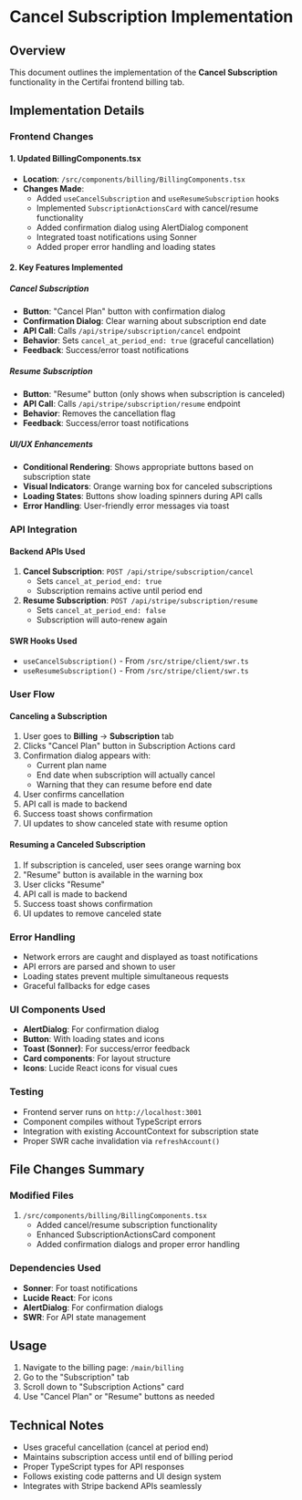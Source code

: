 # Cancel Subscription Implementation

## Overview

This document outlines the implementation of the **Cancel Subscription** functionality in the Certifai frontend billing tab.

## Implementation Details

### Frontend Changes

#### 1. Updated BillingComponents.tsx

- **Location**: `/src/components/billing/BillingComponents.tsx`
- **Changes Made**:
  - Added `useCancelSubscription` and `useResumeSubscription` hooks
  - Implemented `SubscriptionActionsCard` with cancel/resume functionality
  - Added confirmation dialog using AlertDialog component
  - Integrated toast notifications using Sonner
  - Added proper error handling and loading states

#### 2. Key Features Implemented

##### Cancel Subscription

- **Button**: "Cancel Plan" button with confirmation dialog
- **Confirmation Dialog**: Clear warning about subscription end date
- **API Call**: Calls `/api/stripe/subscription/cancel` endpoint
- **Behavior**: Sets `cancel_at_period_end: true` (graceful cancellation)
- **Feedback**: Success/error toast notifications

##### Resume Subscription

- **Button**: "Resume" button (only shows when subscription is canceled)
- **API Call**: Calls `/api/stripe/subscription/resume` endpoint
- **Behavior**: Removes the cancellation flag
- **Feedback**: Success/error toast notifications

##### UI/UX Enhancements

- **Conditional Rendering**: Shows appropriate buttons based on subscription state
- **Visual Indicators**: Orange warning box for canceled subscriptions
- **Loading States**: Buttons show loading spinners during API calls
- **Error Handling**: User-friendly error messages via toast

### API Integration

#### Backend APIs Used

1. **Cancel Subscription**: `POST /api/stripe/subscription/cancel`
   - Sets `cancel_at_period_end: true`
   - Subscription remains active until period end
2. **Resume Subscription**: `POST /api/stripe/subscription/resume`
   - Sets `cancel_at_period_end: false`
   - Subscription will auto-renew again

#### SWR Hooks Used

- `useCancelSubscription()` - From `/src/stripe/client/swr.ts`
- `useResumeSubscription()` - From `/src/stripe/client/swr.ts`

### User Flow

#### Canceling a Subscription

1. User goes to **Billing** → **Subscription** tab
2. Clicks "Cancel Plan" button in Subscription Actions card
3. Confirmation dialog appears with:
   - Current plan name
   - End date when subscription will actually cancel
   - Warning that they can resume before end date
4. User confirms cancellation
5. API call is made to backend
6. Success toast shows confirmation
7. UI updates to show canceled state with resume option

#### Resuming a Canceled Subscription

1. If subscription is canceled, user sees orange warning box
2. "Resume" button is available in the warning box
3. User clicks "Resume"
4. API call is made to backend
5. Success toast shows confirmation
6. UI updates to remove canceled state

### Error Handling

- Network errors are caught and displayed as toast notifications
- API errors are parsed and shown to user
- Loading states prevent multiple simultaneous requests
- Graceful fallbacks for edge cases

### UI Components Used

- **AlertDialog**: For confirmation dialog
- **Button**: With loading states and icons
- **Toast (Sonner)**: For success/error feedback
- **Card components**: For layout structure
- **Icons**: Lucide React icons for visual cues

### Testing

- Frontend server runs on `http://localhost:3001`
- Component compiles without TypeScript errors
- Integration with existing AccountContext for subscription state
- Proper SWR cache invalidation via `refreshAccount()`

## File Changes Summary

### Modified Files

1. `/src/components/billing/BillingComponents.tsx`
   - Added cancel/resume subscription functionality
   - Enhanced SubscriptionActionsCard component
   - Added confirmation dialogs and proper error handling

### Dependencies Used

- **Sonner**: For toast notifications
- **Lucide React**: For icons
- **AlertDialog**: For confirmation dialogs
- **SWR**: For API state management

## Usage

1. Navigate to the billing page: `/main/billing`
2. Go to the "Subscription" tab
3. Scroll down to "Subscription Actions" card
4. Use "Cancel Plan" or "Resume" buttons as needed

## Technical Notes

- Uses graceful cancellation (cancel at period end)
- Maintains subscription access until end of billing period
- Proper TypeScript types for API responses
- Follows existing code patterns and UI design system
- Integrates with Stripe backend APIs seamlessly
